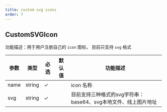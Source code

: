 ```yaml
---
title: custom svg icons
order: 7
---
```

## CustomSVGIcon

功能描述：用于用户注册自己的 `icon` 图标， 目前只支持 `svg` 格式

| 参数 | 类型 | 必选  | 默认值 | 功能描述 |
| --- | --- | ---  | --- | --- |
| name | string | ✓ |    | icon 名称 |
| svg | string | ✓ |    | 目前支持三种格式的svg字符串：base64、svg本地文件、线上图片地址 |
